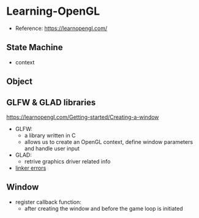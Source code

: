 # Learning-OpenGL

- Reference: https://learnopengl.com/

## State Machine
- context

## Object

## GLFW & GLAD libraries
https://learnopengl.com/Getting-started/Creating-a-window
- GLFW: 
  - a library written in C 
  - allows us to create an OpenGL context, define window parameters and handle user input
- GLAD:
  - retrive graphics driver related info
- [linker errors](https://stackoverflow.com/questions/31736361/visual-studio-2015-gives-me-errors-upon-creating-a-simple-test-console-program)

## Window
- register callback function:
	- after creating the window and before the game loop is initiated
	
